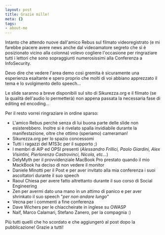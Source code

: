 ```yaml
--- 
layout: post
title: Grazie mille!
meta: {}
tags: 
- about-me
---
```

Intanto che attendo nuove dall'amico Rebus sul filmato videoregistrato (e mi farebbe piacere avere news anche dal videoamatore segreto che si è posizionato vicino alla colonna) volevo cogliere l'occasione per ringraziare tutti i lettori che sono sopraggiunti numerosissimi alla Conferenza a InfoSecurity.  
  
Devo dire che vedere l'area demo così gremita è sicuramente una esperienza esaltante e spero proprio che molti di voi abbiano apprezzato il tema e lo svolgimento dello speech...  
  
Le slide saranno a breve disponibili sul sito di Sikurezza.org e il filmato (se la qualità dell'audio lo permetterà) non appena passata la necessaria fase di editing ed encoding...  
  
Per il resto vorrei ringraziare in ordine sparso:  
  
* L'amico Rebus perchè senza di lui buona parte delle slide non esisterebbero. Inoltre si è rivelato spalla invidiabile durante la manifestazione, oltre che ottimo (speriamo) cameraman!
* Sikurezza.org per lo spazio concessomi
* Tutti i ragazzi del M1S3c per il supporto ;)
* I membri di AIP ed OPSI presenti (*Alessandro Frillici, Paolo Giardini, Alex Visintini, Pierlorenzo Castrovinci, Nicola, etc...*)
* DelyMyth per il provvidenziale MacBook Pro prestato quando il mio MackBook ha deciso di non vedere il monitor
* Daniele Minotti per il Post e per aver invitato alla mia conferenza i suoi ascoltatori durante il suo speech
* Raoul Chiesa per avere fatto altrettanto durante il suo corso di Social Engineering
* Zen per avermi dato una mano in un attimo di panico e per aver shrinkato il suo speech "*per non andare lungo*"
* Vecna per i commenti a fine conferenza
* Dave Wichers per le chiaccheirate in inglese su OWASP
* Naif, Marco Calamari, Stefano Zanero, per la compagnia :)  
  
Più tutti quelli che ho scordato e che aggiungerò al post dopo la pubblicazione! Grazie a tutti! 
